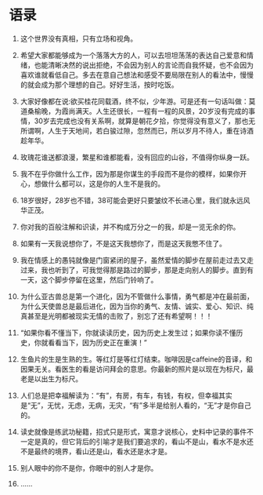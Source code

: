 # 语录

1. 这个世界没有真相，只有立场和视角。

2. 希望大家都能够成为一个落落大方的人，可以去坦坦荡荡的表达自己爱意和情绪，也能清晰决然的说出拒绝，不会因为别人的言论而自我怀疑，也不会因为喜欢谁就看低自己。多去在意自己想法和感受不要局限在别人的看法中，慢慢的就会成为那个理想的自己。好好生活，按时吃饭。

3. 大家好像都在说:欲买桂花同载酒，终不似，少年游。可是还有一句话叫做：莫道桑榆晚，为霞尚满天。人生还很长，一程有一程的风景，20岁没有完成的事情，30岁去完成也没有关系啊，就算是朝花夕拾，你觉得没有意义了，那也无所谓啊，人生于天地间，若白骏过隙，忽然而已，所以岁月不待人，重在诗酒趁年华。

4. 玫瑰花谁送都浪漫，繁星和谁都能看，没有回应的山谷，不值得你纵身一跃。

5. 我不在乎你做什么工作，因为那是你谋生的手段而不是你的模样，如果你开心，想做什么都可以，这是你的人生不是我的。

6. 18岁很好，28岁也不错，38可能会更好只要皱纹不长进心里，我们就永远风华正茂。

7. 你对我的百般注解和识读，并不构成万分之一的我，却是一览无余的你。

8. 如果有一天我说想你了，不是这天我想你了，而是这天我憋不住了。

9. 我在情感上的愚钝就像是门窗紧闭的屋子，虽然爱情的脚步在屋前走过去又走过来，我也听到了，可我觉得那是路过的脚步，那是走向别人的脚步。直到有一天，这个脚步停留在这里，然后门铃响了。

10. 为什么亚古兽总是第一个进化，因为不管做什么事情，勇气都是冲在最前面，为什么天使兽总是最后进化，因为当你的勇气、友情、诚实、爱心、知识、纯真甚至是光明都被现实无情的击败了，别忘了还有希望啊！！！​

11. “如果你看不懂当下，你就读读历史，因为历史上发生过；如果你读不懂历史，你就看看当下，因为历史正在重演！”

12. 生鱼片的生是生熟的生。等红灯是等红灯结束。咖啡因是caffeine的音译，和因果无关。看医生的看是访问拜会的意思。你最新的照片是以现在为标尺，最老是以出生为标尺。

13. 人们总是把幸福解读为：“有”，有房，有车，有钱，有权，但幸福其实是“无”，无忧，无虑，无病，无灾，“有”多半是给别人看的，“无”才是你自己的。

14. 读史就像是练武功秘籍，招式只是形式，寓意才说核心，史料中记录的事件不一定是真的，但它背后的引喻才是我们要追求的，看山不是山，看水不是水还不是最终的境界，看山还是山，看水还是水才是。

15. 别人眼中的你不是你，你眼中的别人才是你。

16. ……
